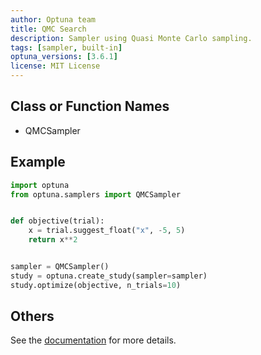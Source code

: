 ```yaml
---
author: Optuna team
title: QMC Search
description: Sampler using Quasi Monte Carlo sampling.
tags: [sampler, built-in]
optuna_versions: [3.6.1]
license: MIT License
---
```


## Class or Function Names

- QMCSampler

## Example

```python
import optuna
from optuna.samplers import QMCSampler


def objective(trial):
    x = trial.suggest_float("x", -5, 5)
    return x**2


sampler = QMCSampler()
study = optuna.create_study(sampler=sampler)
study.optimize(objective, n_trials=10)
```

## Others

See the [documentation](https://optuna.readthedocs.io/en/stable/reference/samplers/generated/optuna.samplers.QMCSampler.html) for more details.
